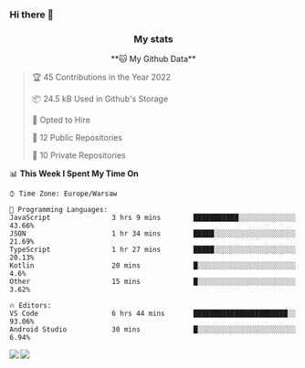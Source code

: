 ### Hi there 👋

<!--
**DamianKocjan/DamianKocjan** is a ✨ _special_ ✨ repository because its `README.md` (this file) appears on your GitHub profile.

Here are some ideas to get you started:

- 🔭 I’m currently working on ...
- 🌱 I’m currently learning ...
- 👯 I’m looking to collaborate on ...
- 🤔 I’m looking for help with ...
- 💬 Ask me about ...
- 📫 How to reach me: ...
- 😄 Pronouns: ...
- ⚡ Fun fact: ...
-->

<h3 align="center">My stats</h3>

<p align="center">
    <!--START_SECTION:waka-->
**🐱 My Github Data** 

> 🏆 45 Contributions in the Year 2022
 > 
> 📦 24.5 kB Used in Github's Storage 
 > 
> 💼 Opted to Hire
 > 
> 📜 12 Public Repositories 
 > 
> 🔑 10 Private Repositories  
 > 
📊 **This Week I Spent My Time On** 

```text
⌚︎ Time Zone: Europe/Warsaw

💬 Programming Languages: 
JavaScript               3 hrs 9 mins        ███████████░░░░░░░░░░░░░░   43.66% 
JSON                     1 hr 34 mins        █████░░░░░░░░░░░░░░░░░░░░   21.69% 
TypeScript               1 hr 27 mins        █████░░░░░░░░░░░░░░░░░░░░   20.13% 
Kotlin                   20 mins             █░░░░░░░░░░░░░░░░░░░░░░░░   4.6% 
Other                    15 mins             █░░░░░░░░░░░░░░░░░░░░░░░░   3.62%

🔥 Editors: 
VS Code                  6 hrs 44 mins       ███████████████████████░░   93.06% 
Android Studio           30 mins             █░░░░░░░░░░░░░░░░░░░░░░░░   6.94%

```


<!--END_SECTION:waka-->
</p>

<img align="left" src="https://github-readme-stats.vercel.app/api?username=DamianKocjan&&layout=compact&count_private=true&show_icons=true&hide_border=true&include_all_commits=true&bg_color=0D1117&title_color=FFFFFF&text_color=FFFFFF&icon_color=FFFFFF">
<img align="left" src="https://github-readme-stats.vercel.app/api/top-langs/?username=DamianKocjan&layout=compact&hide_border=true&card_width=250&bg_color=0D1117&title_color=FFFFFF&text_color=FFFFFF&icon_color=FFFFFF">
